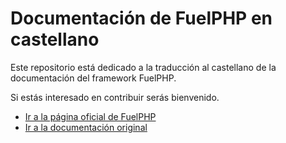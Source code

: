 # Documentación de FuelPHP en castellano
Este repositorio está dedicado a la traducción al castellano de la documentación del framework FuelPHP.

Si estás interesado en contribuir serás bienvenido.

* [Ir a la página oficial de FuelPHP](http://fuelphp.com/)
* [Ir a la documentación original](http://fuelphp.com/docs/)
